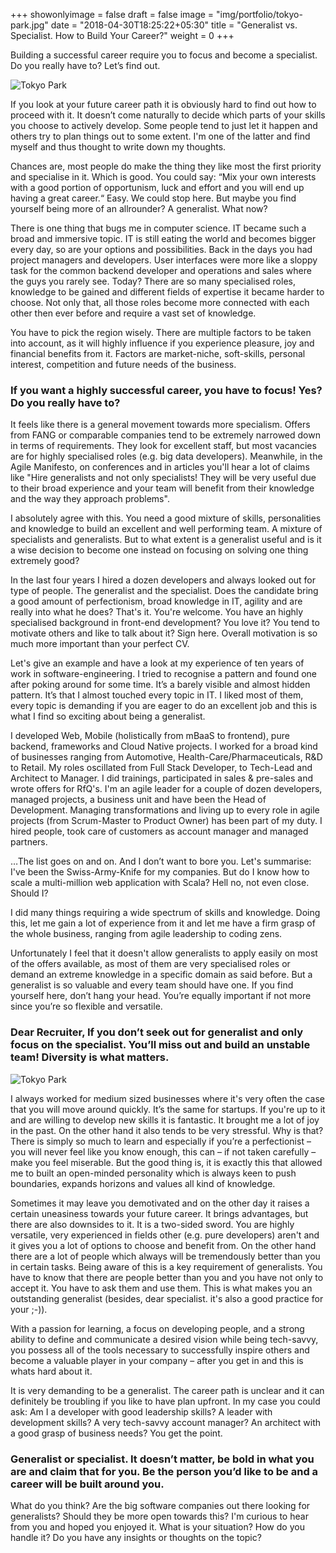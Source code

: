 +++
showonlyimage = false
draft = false
image = "img/portfolio/tokyo-park.jpg"
date = "2018-04-30T18:25:22+05:30"
title = "Generalist vs. Specialist. How to Build Your Career?"
weight = 0
+++

Building a successful career require you to focus and become a specialist. Do you really have to? Let’s find out.
<!--more-->

![Tokyo Park](/img/portfolio/tokyo-park.jpg)

If you look at your future career path it is obviously hard to find out how to proceed with it. It doesn’t come naturally to decide which parts of your skills you choose to actively develop. Some people tend to just let it happen and others try to plan things out to some extent. I'm one of the latter and find myself and thus thought to write down my thoughts.

Chances are, most people do make the thing they like most the first priority and specialise in it. Which is good. You could say: “Mix your own interests with a good portion of opportunism, luck and effort and you will end up having a great career.“ Easy. We could stop here. But maybe you find yourself being more of an allrounder? A generalist. What now?

There is one thing that bugs me in computer science. IT became such a broad and immersive topic. IT is still eating the world and becomes bigger every day, so are your options and possibilities. Back in the days you had project managers and developers. User interfaces were more like a sloppy task for the common backend developer and operations and sales where the guys you rarely see. Today? There are so many specialised roles, knowledge to be gained and different fields of expertise it became harder to choose. Not only that, all those roles become more connected with each other then ever before and require a vast set of knowledge.

You have to pick the region wisely. There are multiple factors to be taken into account, as it will highly influence if you experience pleasure, joy and financial benefits from it. Factors are market-niche, soft-skills, personal interest, competition and future needs of the business.

### If you want a highly successful career, you have to focus! Yes? Do you really have to? 

It feels like there is a general movement towards more specialism. Offers from FANG or comparable companies tend to be extremely narrowed down in terms of requirements. They look for excellent staff, but most vacancies are for highly specialised roles (e.g. big data developers). Meanwhile, in the Agile Manifesto, on conferences and in articles you'll hear a lot of claims like "Hire generalists and not only specialists! They will be very useful due to their broad experience and your team will benefit from their knowledge and the way they approach problems". 

I absolutely agree with this. You need a good mixture of skills, personalities and knowledge to build an excellent and well performing team. A mixture of specialists and generalists. But to what extent is a generalist useful and is it a wise decision to become one instead on focusing on solving one thing extremely good?

In the last four years I hired a dozen developers and always looked out for type of people. The generalist and the specialist. Does the candidate bring a good amount of perfectionism, broad knowledge in IT, agility and are really into what he does? That's it. You're welcome. You have an highly specialised background in front-end development? You love it? You tend to motivate others and like to talk about it? Sign here. Overall motivation is so much more important than your perfect CV. 

Let's give an example and have a look at my experience of ten years of work in software-engineering. I tried to recognise a pattern and found one after poking around for some time. It’s a barely visible and almost hidden pattern. It’s that I almost touched every topic in IT. I liked most of them, every topic is demanding if you are eager to do an excellent job and this is what I find so exciting about being a generalist. 

I developed Web, Mobile (holistically from mBaaS to frontend), pure backend, frameworks and Cloud Native projects. I worked for a broad kind of businesses ranging from Automotive, Health-Care/Pharmaceuticals, R&D to Retail. My roles oscillated from Full Stack Developer, to Tech-Lead and Architect to Manager. I did trainings, participated in sales & pre-sales and wrote offers for RfQ's. I'm an agile leader for a couple of dozen developers, managed projects, a business unit and have been the Head of Development.  Managing transformations and living up to every role in agile projects (from Scrum-Master to Product Owner) has been part of my duty. I hired people, took care of customers as account manager and managed partners. 

…The list goes on and on. And I don’t want to bore you. Let's summarise: I've been the Swiss-Army-Knife for my companies. But do I know how to scale a multi-million web application with Scala? Hell no, not even close. Should I?

I did many things requiring a wide spectrum of skills and knowledge. Doing this, let me gain a lot of experience from it and let me have a firm grasp of the whole business, ranging from agile leadership to coding zens.

Unfortunately I feel that it doesn't allow generalists to apply easily on most of the offers available, as most of them are very specialised roles or demand an extreme knowledge in a specific domain as said before. But a generalist is so valuable and every team should have one.  If you find yourself here, don’t hang your head. You’re equally important if not more since you’re so flexible and versatile.

### Dear Recruiter, If you don’t seek out for generalist and only focus on the specialist. You’ll miss out and build an unstable team! Diversity is what matters.

![Tokyo Park](/img/portfolio/osaka-red-tower.jpg)

I always worked for medium sized businesses where it's very often the case that you will move around quickly. It’s the same for startups. If you're up to it and are willing to develop new skills it is fantastic. It brought me a lot of joy in the past. On the other hand it also tends to be very stressful. Why is that? There is simply so much to learn and especially if you’re a perfectionist – you will never feel like you know enough, this can – if not taken carefully – make you feel miserable. But the good thing is, it is exactly this that  allowed me to built an open-minded personality  which is always keen to push boundaries, expands horizons and values all kind of knowledge.

Sometimes it may leave you demotivated and on the other day it raises a certain uneasiness towards your future career. It brings advantages, but there are also downsides to it. It is a two-sided sword. You are highly versatile, very experienced in fields other (e.g. pure developers) aren't and it gives you a lot of options to choose and benefit from. On the other hand there are a lot of people which always will be tremendously better than you in certain tasks. Being aware of this is a key requirement of generalists. You have to know that there are people better than you and you have not only to accept it. You have to ask them and use them. This is what makes you an outstanding generalist (besides, dear specialist. it's also a good practice for your ;-)).

With a passion for learning, a focus on developing people, and a strong ability to define and communicate a desired vision while being tech-savvy, you possess all of the tools necessary to successfully inspire others and become a valuable player in your company – after you get in and this is whats hard about it. 

It is very demanding to be a generalist. The career path is unclear and it can definitely be troubling if you like to have plan upfront. In my case you could ask: Am I a developer with good leadership skills? A leader with development skills? A very tech-savvy account manager? An architect with a good grasp of business needs? You get the point.

### Generalist or specialist. It doesn’t matter, be bold in what you are and claim that for you. Be the person you’d like to be and a career will be built around you. 

What do you think? Are the big software companies out there looking for generalists? Should they be more open towards this?  I'm curious to hear from you and hoped you enjoyed it. What is your situation? How do you handle it? Do you have any insights or thoughts on the topic?    